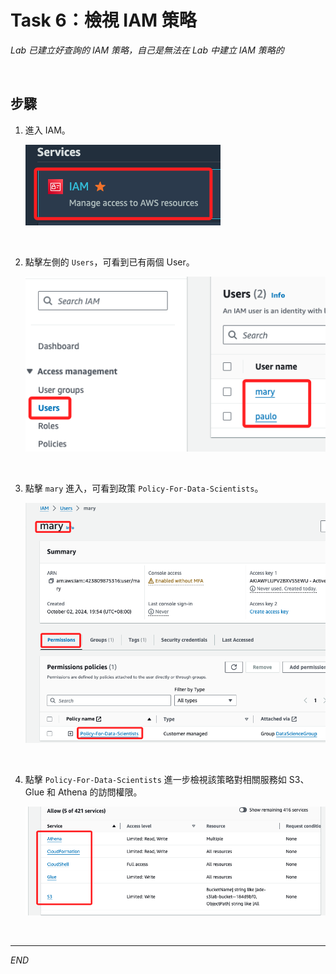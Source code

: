 # Task 6：檢視 IAM 策略

_Lab 已建立好查詢的 IAM 策略，自己是無法在 Lab 中建立 IAM 策略的_

<br>

## 步驟

1. 進入 IAM。

    ![](images/img_43.png)

<br>

2. 點擊左側的 `Users`，可看到已有兩個 User。

    ![](images/img_44.png)

<br>

3. 點擊 `mary` 進入，可看到政策 `Policy-For-Data-Scientists`。

    ![](images/img_45.png)

<br>

4. 點擊 `Policy-For-Data-Scientists` 進一步檢視該策略對相關服務如 S3、Glue 和 Athena 的訪問權限。

    ![](images/img_46.png)

<br>

___

_END_